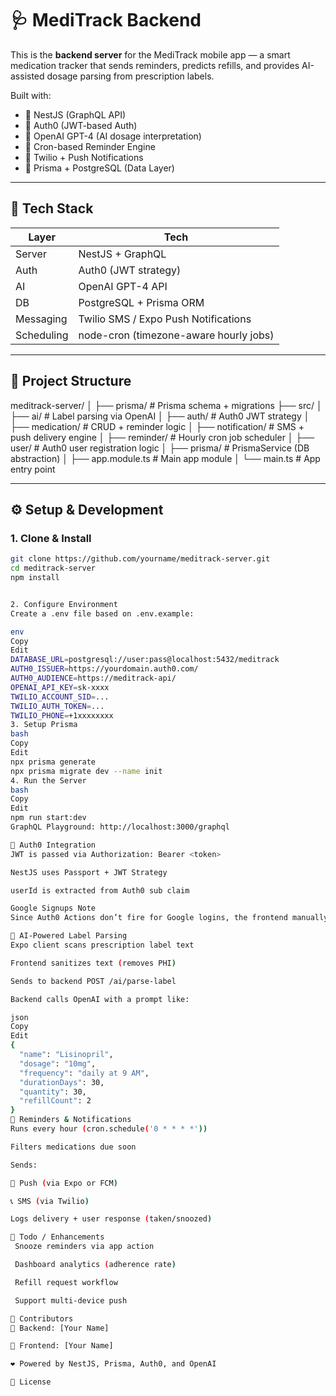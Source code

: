 # 🩺 MediTrack Backend

This is the **backend server** for the MediTrack mobile app — a smart medication tracker that sends reminders, predicts refills, and provides AI-assisted dosage parsing from prescription labels.

Built with:
- 🚀 NestJS (GraphQL API)
- 🔐 Auth0 (JWT-based Auth)
- 🧠 OpenAI GPT-4 (AI dosage interpretation)
- 📅 Cron-based Reminder Engine
- 💬 Twilio + Push Notifications
- 🧬 Prisma + PostgreSQL (Data Layer)

---

## 🔧 Tech Stack

| Layer         | Tech                                     |
|--------------|-------------------------------------------|
| Server       | NestJS + GraphQL                         |
| Auth         | Auth0 (JWT strategy)                     |
| AI           | OpenAI GPT-4 API                         |
| DB           | PostgreSQL + Prisma ORM                  |
| Messaging    | Twilio SMS / Expo Push Notifications     |
| Scheduling   | node-cron (timezone-aware hourly jobs)   |

---

## 📁 Project Structure
meditrack-server/
│
├── prisma/ # Prisma schema + migrations
├── src/
│ ├── ai/ # Label parsing via OpenAI
│ ├── auth/ # Auth0 JWT strategy
│ ├── medication/ # CRUD + reminder logic
│ ├── notification/ # SMS + push delivery engine
│ ├── reminder/ # Hourly cron job scheduler
│ ├── user/ # Auth0 user registration logic
│ ├── prisma/ # PrismaService (DB abstraction)
│ ├── app.module.ts # Main app module
│ └── main.ts # App entry point



---

## ⚙️ Setup & Development

### 1. Clone & Install

```bash
git clone https://github.com/yourname/meditrack-server.git
cd meditrack-server
npm install


2. Configure Environment
Create a .env file based on .env.example:

env
Copy
Edit
DATABASE_URL=postgresql://user:pass@localhost:5432/meditrack
AUTH0_ISSUER=https://yourdomain.auth0.com/
AUTH0_AUDIENCE=https://meditrack-api/
OPENAI_API_KEY=sk-xxxx
TWILIO_ACCOUNT_SID=...
TWILIO_AUTH_TOKEN=...
TWILIO_PHONE=+1xxxxxxxx
3. Setup Prisma
bash
Copy
Edit
npx prisma generate
npx prisma migrate dev --name init
4. Run the Server
bash
Copy
Edit
npm run start:dev
GraphQL Playground: http://localhost:3000/graphql

🔐 Auth0 Integration
JWT is passed via Authorization: Bearer <token>

NestJS uses Passport + JWT Strategy

userId is extracted from Auth0 sub claim

Google Signups Note
Since Auth0 Actions don’t fire for Google logins, the frontend manually inserts the user by checking if auth0|google-oauth2|... is present in the sub.

🤖 AI-Powered Label Parsing
Expo client scans prescription label text

Frontend sanitizes text (removes PHI)

Sends to backend POST /ai/parse-label

Backend calls OpenAI with a prompt like:

json
Copy
Edit
{
  "name": "Lisinopril",
  "dosage": "10mg",
  "frequency": "daily at 9 AM",
  "durationDays": 30,
  "quantity": 30,
  "refillCount": 2
}
🔔 Reminders & Notifications
Runs every hour (cron.schedule('0 * * * *'))

Filters medications due soon

Sends:

📲 Push (via Expo or FCM)

📞 SMS (via Twilio)

Logs delivery + user response (taken/snoozed)

🚧 Todo / Enhancements
 Snooze reminders via app action

 Dashboard analytics (adherence rate)

 Refill request workflow

 Support multi-device push

👤 Contributors
🧠 Backend: [Your Name]

📱 Frontend: [Your Name]

❤️ Powered by NestJS, Prisma, Auth0, and OpenAI

📝 License